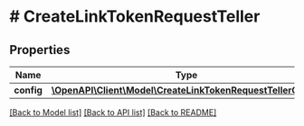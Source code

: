 # # CreateLinkTokenRequestTeller

## Properties

Name | Type | Description | Notes
------------ | ------------- | ------------- | -------------
**config** | [**\OpenAPI\Client\Model\CreateLinkTokenRequestTellerConfig**](CreateLinkTokenRequestTellerConfig.md) |  | [optional]

[[Back to Model list]](../../README.md#models) [[Back to API list]](../../README.md#endpoints) [[Back to README]](../../README.md)

